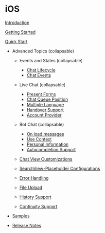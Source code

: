 # iOS

[Introduction](IntroductioniOS)

[Getting Started](GettingStartedIOS)

[Quick Start](QuickStartIOS)

- Advanced Topics  (collapsable)
  - Events and States (collapsable)
    - [Chat Lifecycle](ChatLifecycleIOS)
	- [Chat Events](ChatEventsiOS)

  - Live Chat  (collapsable)
    - [Present Forms](PresentFormsIOS)
	- [Chat Queue Position](LiveChatQueuePositioniOS)
	- [Multiple Language](MultiLanguageiOS)
	- [Handover Support](HandoveriOS)
	- [Account Provider](AccountProvider)

  - Bot Chat (collapsable) 
    - [On load messages](On-load-messages-injection-iOS)
	- [Use Context](UseContextiOS)
	- [Personal Information](PersonalInformationiOS)
	- [Autocompletion Support](Autocompletion-Support-iOS)

  - [Chat View Customizations](ChatViewConfigurationIOS)
  - [SearchView-Placeholder Configurations](Placeholder-Configuration)
  - [Error Handling](ErrorHandlingiOS)
  - [File Upload](FileUploadiOS)
  - [History Support](HistorySupportiOS)
  - [Continuity Support](Continuity-Support-iOS)

- [Samples](https://github.com/bold360ai/bold360-mobile-samples-ios)
- [Release Notes](ReleaseNotesIOS)